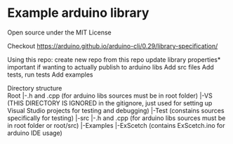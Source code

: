 # Example arduino library
Open source under the MIT License


Checkout https://arduino.github.io/arduino-cli/0.29/library-specification/


Using this repo:
create new repo from this repo
update library properties* important if wanting to actually publish to arduino libs
Add src files
Add tests, run tests
Add examples



Directory structure  
Root
    |-.h and .cpp (for arduino libs sources must be in root folder)
    |-VS (THIS DIRECTORY IS IGNORED in the gitignore, just used for setting up Visual Studio projects for testing and debugging)
    |-Test (constains sources specifically for testing)
    |-src
        |-.h and .cpp (for arduino libs sources must be in root folder or root/src)
    |-Examples 
        |-ExScetch (contains ExScetch.ino for arduino IDE usage)